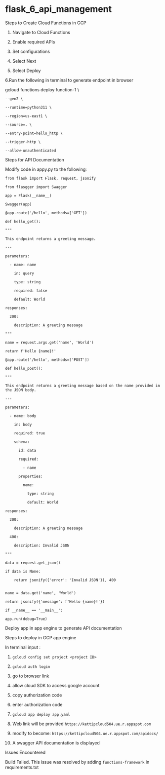 # flask_6_api_management


Steps to Create Cloud Functions in GCP

1. Navigate to Cloud Functions
  
2. Enable required APIs
   
3. Set configurations
   
4. Select Next
   
5. Select Deploy

6.Run the following in terminal to generate endpoint in browser
  
  gcloud functions deploy function-1 \
  
    --gen2 \
    
    --runtime=python311 \
    
    --region=us-east1 \
    
    --source=. \
    
    --entry-point=hello_http \
    
    --trigger-http \
    
    --allow-unauthenticated
  

Steps for API Documentation 

Modify code in appy.py to the following:


`from flask import Flask, request, jsonify`

`from flasgger import Swagger`


`app = Flask(__name__)`

`Swagger(app)`


`@app.route('/hello', methods=['GET'])`

`def hello_get():`

    """
    
    This endpoint returns a greeting message.
    
    ---
    
    parameters:
    
      - name: name
      
        in: query
        
        type: string
        
        required: false
        
        default: World
        
    responses:
    
      200:
      
        description: A greeting message
        
    """
    
    name = request.args.get('name', 'World')
    
    return f'Hello {name}!'
    

`@app.route('/hello', methods=['POST'])`

`def hello_post():`

    """
    
    This endpoint returns a greeting message based on the name provided in the JSON body.
    
    ---
    
    parameters:
    
      - name: body
      
        in: body
        
        required: true
        
        schema:
        
          id: data
          
          required:
          
            - name
            
          properties:
          
            name:
            
              type: string
              
              default: World
              
    responses:
    
      200:
      
        description: A greeting message
        
      400:
      
        description: Invalid JSON
        
    """
    
    data = request.get_json()
    
    if data is None:
    
        return jsonify({'error': 'Invalid JSON'}), 400
        
    
    name = data.get('name', 'World')
    
    return jsonify({'message': f'Hello {name}!'})

`if __name__ == '__main__':`

    app.run(debug=True)


Deploy app in app engine to generate API documentation

Steps to deploy in GCP app engine

In terminal input :

1. `gcloud config set project <project ID>`
  
2. `gcloud auth login`

3. go to browser link

4. allow cloud SDK to access google account

5. copy authorization code 

7. enter authorization code

8. `gcloud app deploy app.yaml`

9. Web link will be provided `https://kettipcloud504.ue.r.appspot.com`

10. modify to become: `https://kettipcloud504.ue.r.appspot.com/apidocs/`

11. A swagger API documentation is displayed


Issues Encountered

Build Falied. This issue was resolved by adding  `functions-framework` in requirements.txt

